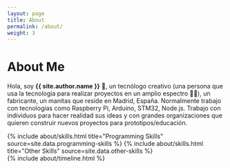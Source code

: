 ```yaml
---
layout: page
title: About
permalink: /about/
weight: 3
---
```


# **About Me**

Hola, soy **{{ site.author.name }}** :wave:, un tecnólogo creativo (una persona que usa la tecnología para realizar proyectos en un amplio espectro :robot:🦾), un fabricante, un manitas que reside en Madrid, España. Normalmente trabajo con tecnologías como Raspberry Pi, Arduino, STM32, Node.js. Trabajo con individuos para hacer realidad sus ideas y con grandes organizaciones que quieren construir nuevos proyectos para prototipos/educación.

<div class="row">
{% include about/skills.html title="Programming Skills" source=site.data.programming-skills %}
{% include about/skills.html title="Other Skills" source=site.data.other-skills %}
</div>

<div class="row">
{% include about/timeline.html %}
</div>